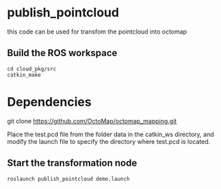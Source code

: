 # publish_pointcloud
this code can be used for transfom the pointcloud into octomap

## Build the ROS workspace   
```
cd cloud_pkg/src
catkin_make
``` 
# Dependencies

git clone https://github.com/OctoMap/octomap_mapping.git

Place the test.pcd file from the folder data in the catkin_ws directory, and modify the launch file to specify the directory where test.pcd is located.

## Start the transformation node
    roslaunch publish_pointcloud demo.launch  
